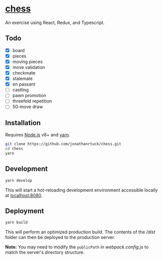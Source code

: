 # [chess](https://jonathanrtuck.github.io/chess/dist/)

An exercise using React, Redux, and Typescript.

## Todo

- [x] board
- [x] pieces
- [x] moving pieces
- [x] move validation
- [x] checkmate
- [x] stalemate
- [x] en passant
- [ ] castling
- [ ] pawn promotion
- [ ] threefold repetition
- [ ] 50-move draw

## Installation

Requires [Node.js](https://nodejs.org/) v8+ and [yarn](https://yarnpkg.com/).

```sh
git clone https://github.com/jonathanrtuck/chess.git
cd chess
yarn
```

## Development

```sh
yarn develop
```

This will start a hot-reloading development environment accessible locally at [localhost:8080](http://localhost:8080/).

## Deployment

```sh
yarn build
```

This will perform an optimized production build. The contents of the _/dist_ folder can then be deployed to the production server.

**Note:** You may need to modify the `publicPath` in _webpack.config.js_ to match the server's directory structure.
